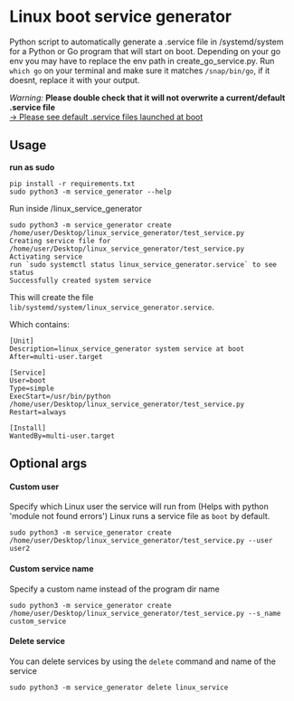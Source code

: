 # Linux boot service generator

Python script to automatically generate a .service file in /systemd/system for a Python or Go program that will start on boot.
Depending on your go env you may have to replace the env path in create_go_service.py. Run `which go` on your terminal and 
make sure it matches `/snap/bin/go`, if it doesnt, replace it with your output.

*Warning:* **Please double check that it will not overwrite a current/default .service file** \
[-> Please see default .service files launched at boot](https://www.cyberciti.biz/faq/linux-default-services-which-are-enabled-at-boot/)

## Usage
**run as sudo**
```commandline
pip install -r requirements.txt
sudo python3 -m service_generator --help
```

Run inside /linux_service_generator
```commandline
sudo python3 -m service_generator create /home/user/Desktop/linux_service_generator/test_service.py
Creating service file for /home/user/Desktop/linux_service_generator/test_service.py
Activating service
run `sudo systemctl status linux_service_generator.service` to see status
Successfully created system service
```
This will create the file `lib/systemd/system/linux_service_generator.service`.

Which contains:
```commandline
[Unit]
Description=linux_service_generator system service at boot
After=multi-user.target

[Service]
User=boot
Type=simple
ExecStart=/usr/bin/python /home/user/Desktop/linux_service_generator/test_service.py
Restart=always

[Install]
WantedBy=multi-user.target
```

## Optional args
#### Custom user
Specify which Linux user the service will run from (Helps with python 'module not found errors') Linux runs a service file as `boot` by default.
```commandline
sudo python3 -m service_generator create /home/user/Desktop/linux_service_generator/test_service.py --user user2
```
#### Custom service name
Specify a custom name instead of the program dir name
```commandline
sudo python3 -m service_generator create /home/user/Desktop/linux_service_generator/test_service.py --s_name custom_service
```

#### Delete service
You can delete services by using the `delete` command and name of the service
```commandline
sudo python3 -m service_generator delete linux_service
```
